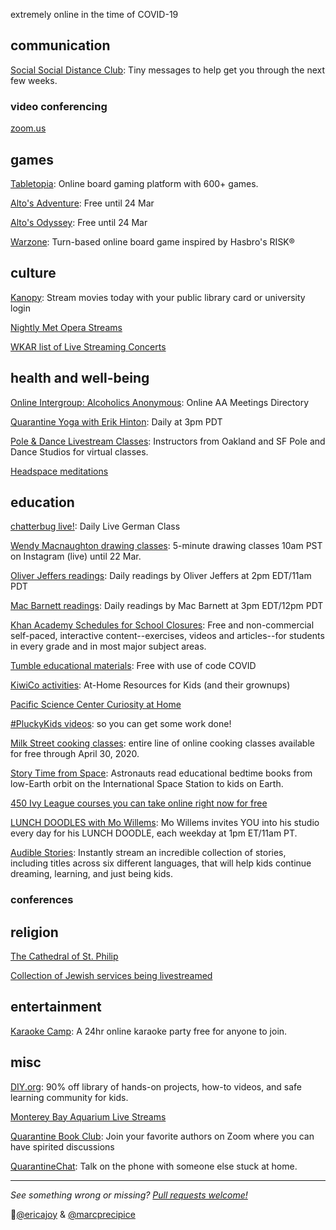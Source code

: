 extremely online in the time of COVID-19


## communication
[Social Social Distance Club](https://socialsocialdistanceclub.substack.com/): Tiny messages to help get you through the next few weeks.

### video conferencing
[zoom.us](http://zoom.us)

## games
[Tabletopia](http://tabletopia.com): Online board gaming platform with 600+ games.

[Alto's Adventure](http://altosadventure.com/): Free until 24 Mar

[Alto's Odyssey](http://altosodyssey.com/): Free until 24 Mar

[Warzone](https://www.warzone.com/): Turn-based online board game inspired by Hasbro's RISK®

## culture
[Kanopy](https://www.kanopy.com/): Stream movies today with your public library card or university login

[Nightly Met Opera Streams](https://www.metopera.org/user-information/nightly-met-opera-streams/)

[WKAR list of Live Streaming Concerts](https://www.wkar.org/post/list-live-streaming-concerts)

## health and well-being
[Online Intergroup: Alcoholics Anonymous](http://aa-intergroup.org/directory.php): Online AA Meetings Directory

[Quarantine Yoga with Erik Hinton](https://www.twitch.tv/esmooov/): Daily at 3pm PDT

[Pole & Dance Livestream Classes](http://bit.ly/poleanddancelivestream): Instructors from Oakland and SF Pole and Dance Studios for virtual classes.

[Headspace meditations](https://www.headspace.com/covid-19)

## education
[chatterbug live!](https://chatterbug.com/en/chatterbug-live): Daily Live German Class

[Wendy Macnaughton drawing classes](https://www.instagram.com/wendymac/): 5-minute drawing classes 10am PST on Instagram (live) until 22 Mar.

[Oliver Jeffers readings](https://www.instagram.com/oliverjeffers/): Daily readings by Oliver Jeffers at 2pm EDT/11am PDT

[Mac Barnett readings](https://www.instagram.com/macbarnett/): Daily readings by Mac Barnett at 3pm EDT/12pm PDT

[Khan Academy Schedules for School Closures](https://docs.google.com/document/d/e/2PACX-1vSZhOdEPAWjUQpqDkVAlJrFwxxZ9Sa6zGOq0CNRms6Z7DZNq-tQWS3OhuVCUbh_-P-WmksHAzbsrk9d/pub): Free and non-commercial self-paced, interactive content--exercises, videos and articles--for students in every grade and in most major subject areas.

[Tumble educational materials](http://www.sciencepodcastforkids.com/materials): Free with use of code COVID

[KiwiCo activities](https://www.kiwico.com/kids-at-home): At-Home Resources for Kids (and their grownups)

[Pacific Science Center Curiosity at Home](https://www.pacificsciencecenter.org/events-programs/curiosity-at-home/)

[#PluckyKids videos](https://www.beplucky.com/pluckykids-videos-so-you-can-get-some-work-done/): so you can get some work done!

[Milk Street cooking classes](https://www.177milkstreet.com/school/classes/online-classes/): entire line of online cooking classes available for free through April 30, 2020.

[Story Time from Space](https://storytimefromspace.com/): Astronauts read educational bedtime books from low-Earth orbit on the International Space Station to kids on Earth.

[450 Ivy League courses you can take online right now for free](https://www.freecodecamp.org/news/here-are-380-ivy-league-courses-you-can-take-online-right-now-for-free-9b3ffcbd7b8c/)

[LUNCH DOODLES with Mo Willems](https://www.kennedy-center.org/education/mo-willems/): Mo Willems invites YOU into his studio every day for his LUNCH DOODLE, each weekday at 1pm ET/11am PT.

[Audible Stories](https://stories.audible.com/start-listen): Instantly stream an incredible collection of stories, including titles across six different languages, that will help kids continue dreaming, learning, and just being kids.

### conferences

## religion
[The Cathedral of St. Philip](https://www.cathedralatl.org/worship/live-streaming/)

[Collection of Jewish services being livestreamed](https://docs.google.com/spreadsheets/d/1Nmyndg953zD9it_SADauRu2Drz_oGaYUUArlZ1jUNNc/edit?fbclid=IwAR1PBYYkm-47RWz1leyrEcE7z33LDIEF50JlPp8EIKoYBzsSsTgy1nLaP84#gid=960275912)

## entertainment
[Karaoke Camp](https://karaoke.camp/): A 24hr online karaoke party free for anyone to join.

## misc
[DIY.org](https://diy.org/register?coupon=TOGETHER):  90% off library of hands-on projects, how-to videos, and safe learning community for kids.

[Monterey Bay Aquarium Live Streams](https://www.montereybayaquarium.org/animals/live-cams)

[Quarantine Book Club](https://www.quarantinebookclub.com/): Join your favorite authors on Zoom where you can have spirited discussions

[QuarantineChat](https://quarantinechat.com/): Talk on the phone with someone else stuck at home.

---
_See something wrong or missing? [Pull requests welcome!](https://github.com/ericajoy/nowonline)_

💖[@ericajoy](https://twitter.com/EricaJoy) & [@marcprecipice
](https://twitter.com/marcprecipice)
